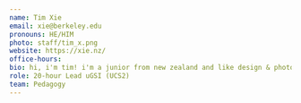 ```yaml
---
name: Tim Xie
email: xie@berkeley.edu
pronouns: HE/HIM
photo: staff/tim_x.png
website: https://xie.nz/
office-hours: 
bio: hi, i'm tim! i'm a junior from new zealand and like design & photography, looking forward to a great semester!
role: 20-hour Lead uGSI (UCS2)
team: Pedagogy
---
```

